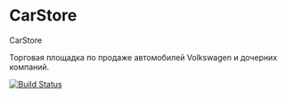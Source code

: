 # CarStore
CarStore

Торговая площадка по продаже автомобилей Volkswagen и дочерних компаний.

[![Build Status](https://travis-ci.org/Fokusnica/CarStore.svg?branch=development)](https://travis-ci.org/Fokusnica/CarStore)
